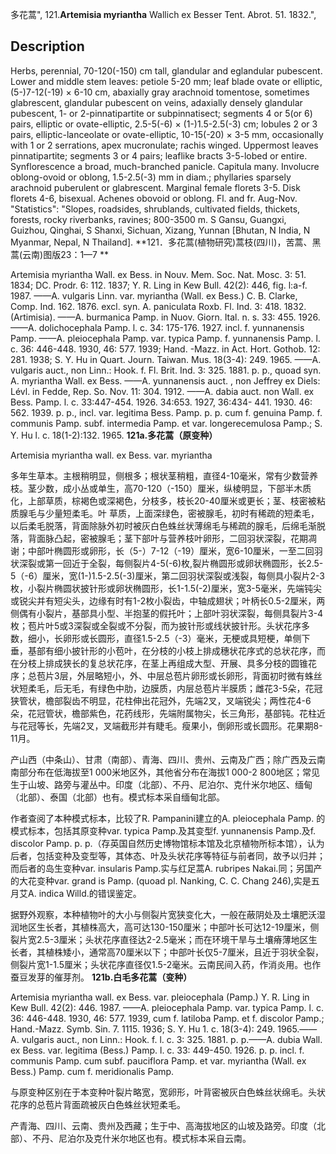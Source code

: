 多花蒿",
121.**Artemisia myriantha** Wallich ex Besser Tent. Abrot. 51. 1832.",

## Description
Herbs, perennial, 70-120(-150) cm tall, glandular and eglandular pubescent. Lower and middle stem leaves: petiole 5-20 mm; leaf blade ovate or elliptic, (5-)7-12(-19) × 6-10 cm, abaxially gray arachnoid tomentose, sometimes glabrescent, glandular pubescent on veins, adaxially densely glandular pubescent, 1- or 2-pinnatipartite or subpinnatisect; segments 4 or 5(or 6) pairs, elliptic or ovate-elliptic, 2.5-5(-6) × (1-)1.5-2.5(-3) cm; lobules 2 or 3 pairs, elliptic-lanceolate or ovate-elliptic, 10-15(-20) × 3-5 mm, occasionally with 1 or 2 serrations, apex mucronulate; rachis winged. Uppermost leaves pinnatipartite; segments 3 or 4 pairs; leaflike bracts 3-5-lobed or entire. Synflorescence a broad, much-branched panicle. Capitula many. Involucre oblong-ovoid or oblong, 1.5-2.5(-3) mm in diam.; phyllaries sparsely arachnoid puberulent or glabrescent. Marginal female florets 3-5. Disk florets 4-6, bisexual. Achenes obovoid or oblong. Fl. and fr. Aug-Nov.
  "Statistics": "Slopes, roadsides, shrublands, cultivated fields, thickets, forests, rocky riverbanks, ravines; 800-3500 m. S Gansu, Guangxi, Guizhou, Qinghai, S Shanxi, Sichuan, Xizang, Yunnan [Bhutan, N India, N Myanmar, Nepal, N Thailand].
**121．多花蒿(植物研究)蒿枝(四川)，苦蒿、黑蒿(云南)图版23：1—7 **

Artemisia myriantha Wall. ex Bess. in Nouv. Mem. Soc. Nat. Mosc. 3: 51. 1834; DC. Prodr. 6: 112. 1837; Y. R. Ling in Kew Bull. 42(2): 446, fig. l:a-f. 1987. ——A. vulgaris Linn. var. myriantha (Wall. ex Bess.) C. B. Clarke, Comp. Ind. 162. 1876. excl. syn. A. paniculata Roxb. Fl. Ind. 3: 418. 1832. (Artimisia). ——A. burmanica Pamp. in Nuov. Giorn. Ital. n. s. 33: 455. 1926. ——A. dolichocephala Pamp. l. c. 34: 175-176. 1927. incl. f. yunnanensis Pamp. ——A. pleiocephala Pamp. var. typica Pamp. f. yunnanensis Pamp. l. c. 36: 446-448. 1930, 46: 577. 1939; Hand. -Mazz. in Act. Hort. Gothob. 12: 281. 1938; S. Y. Hu in Quart. Journ. Taiwan. Mus. 18(3-4): 249. 1965. ——A. vulgaris auct., non Linn.: Hook. f. Fl. Brit. Ind. 3: 325. 1881. p. p., quoad syn. A. myriantha Wall. ex Bess. ——A. yunnanensis auct. , non Jeffrey ex Diels: Lévl. in Fedde, Rep. So. Nov. 11: 304. 1912. ——A. dabia auct. non Wall. ex Bess. Pamp. l. c. 33:447-454. 1926. 34:653. 1927, 36:434- 441. 1930. 46: 562. 1939. p. p., incl. var. legitima Bess. Pamp. p. p. cum f. genuina Pamp. f. communis Pamp. subf. intermedia Pamp. et var. longerecemulosa Pamp.; S. Y. Hu l. c. 18(1-2):132. 1965.
**121a.多花蒿（原变种）**

Artemisia myriantha wall. ex Bess. var. myriantha

多年生草本。主根稍明显，侧根多；根状茎稍粗，直径4-10毫米，常有少数营养枝。茎少数，成小丛或单生，高70-120（-150）厘米，纵棱明显，下部半木质化，上部草质，棕褐色或深褐色，分枝多，枝长20-40厘米或更长；茎、枝密被粘质腺毛与少量短柔毛。叶 草质，上面深绿色，密被腺毛，初时有稀疏的短柔毛，以后柔毛脱落，背面除脉外初时被灰白色蛛丝状薄绵毛与稀疏的腺毛，后绵毛渐脱落，背面脉凸起，密被腺毛；茎下部叶与营养枝叶卵形，二回羽状深裂，花期凋谢；中部叶椭圆形或卵形，长（5-）7-12（-19）厘米，宽6-10厘米，一至二回羽状深裂或第一回近于全裂，每侧裂片4-5(-6)枚,裂片椭圆形或卵状椭圆形，长2.5-5（-6）厘米，宽(1-)1.5-2.5(-3)厘米，第二回羽状深裂或浅裂，每侧具小裂片2-3枚，小裂片椭圆状披针形或卵状椭圆形，长1-1.5(-2)厘米，宽3-5毫米，先端钝尖或锐尖并有短尖头，边缘有时有1-2枚小裂齿，中轴成翅状；叶柄长0.5-2厘米，两侧偶有小裂片，基部具小型、半抱茎的假托叶；上部叶羽状深裂，每侧具裂片3-4枚；苞片叶5或3深裂或全裂或不分裂，而为披针形或线状披针形。头状花序多数，细小，长卵形或长圆形，直径1.5-2.5（-3）毫米，无梗或具短梗，单侧下垂，基部有细小披针形的小苞叶，在分枝的小枝上排成穗状花序式的总状花序，而在分枝上排成狭长的复总状花序，在茎上再组成大型、开展、具多分枝的圆锥花序；总苞片3层，外层略短小，外、中层总苞片卵形或长卵形，背面初时微有蛛丝状短柔毛，后无毛，有绿色中肋，边膜质，内层总苞片半膜质；雌花3-5朵，花冠狭管状，檐部裂齿不明显，花柱伸出花冠外，先端2叉，叉端锐尖；两性花4-6朵，花冠管状，檐部紫色，花药线形，先端附属物尖，长三角形，基部钝。花柱近与花冠等长，先端2叉，叉端截形并有睫毛。瘦果小，倒卵形或长圆形。花果期8-11月。

产山西（中条山）、甘肃（南部）、青海、四川、贵州、云南及广西；除广西及云南南部分布在低海拔至1 000米地区外，其他省分布在海拔1 000-2 800地区；常见生于山坡、路旁与灌丛中。印度（北部）、不丹、尼泊尔、克什米尔地区、缅甸（北部）、泰国（北部）也有。模式标本采自缅甸北部。

作者查阅了本种模式标本，比较了R. Pampanini建立的A. pleiocephala Pamp. 的模式标本，包括其原变种var. typica Pamp.及其变型f. yunnanensis Pamp.及f. discolor Pamp. p. p.（存英国自然历史博物馆标本馆及北京植物所标本馆），认为后者，包括变种及变型等，其体态、叶及头状花序等特征与前者同，故予以归并；而后者的岛生变种var. insularis Pamp.实与红足蒿A. rubripes Nakai.同；另国产的大花变种var. grand is Pamp. (quoad pl. Nanking, C. C. Chang 246),实是五月艾A. indica Willd.的错误鉴定。

据野外观察，本种植物叶的大小与侧裂片宽狭变化大，一般在蔽阴处及土壤肥沃湿润地区生长者，其植株高大，高可达130-150厘米；中部叶长可达12-19厘米，侧裂片宽2.5-3厘米；头状花序直径达2-2.5毫米；而在环境干旱与土壤瘠薄地区生长者，其植株矮小，通常高70厘米以下；中部叶长仅5-7厘米，且近于羽状全裂，侧裂片宽1-1.5厘米；头状花序直径仅1.5-2毫米。云南民间入药，作消炎用。也作蚕豆发芽的催芽剂。
**121b.白毛多花蒿（变种）**

Artemisia myriantha wall. ex Bess. var. pleiocephala (Pamp.) Y. R. Ling in Kew Bull. 42(2): 446. 1987. ——A. pleiocephala Pamp. var. typica Pamp. l. c. 36: 446-448. 1930, 46: 577. 1939, cum f. latiloba Pamp. et f. discolor Pamp.; Hand.-Mazz. Symb. Sin. 7. 1115. 1936; S. Y. Hu 1. c. 18(3-4): 249. 1965.——A. vulgaris auct., non Linn.: Hook. f. l. c. 3: 325. 1881. p. p.——A. dubia Wall. ex Bess. var. legitima (Bess.) Pamp. l. c. 33: 449-450. 1926. p. p. incl. f. communis Pamp. cum subf. pauciflora Pamp. et var. myriantha (Wall. ex Bess.) Pamp. cum f. meridionalis Pamp.

与原变种区别在于本变种叶裂片略宽，宽卵形，叶背密被灰白色蛛丝状绵毛。头状花序的总苞片背面疏被灰白色蛛丝状短柔毛。

产青海、四川、云南、贵州及西藏；生于中、高海拔地区的山坡及路旁。印度（北部）、不丹、尼泊尔及克什米尔地区也有。模式标本采自云南。
